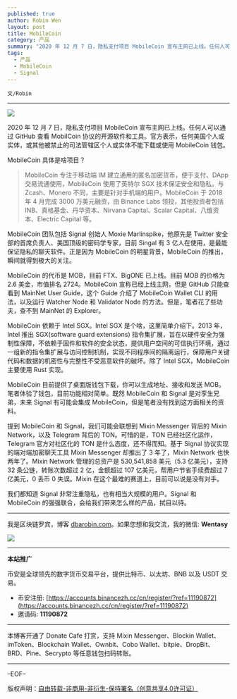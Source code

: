 ```yaml
---
published: true
author: Robin Wen
layout: post
title: MobileCoin
category: 产品
summary: "2020 年 12 月 7 日，隐私支付项目 MobileCoin 宣布主网已上线。任何人可以通过 GitHub 查看 MobilCoin 协议的开源软件和工具。官方表示，任何美国个人或实体，或其他被禁止的司法管辖区个人或实体不能下载或使用 MobileCoin 钱包。我们都知道 Signal 非常注重隐私，也有相当大规模的用户。Signal 和 MobileCoin 的强强联合，会给我们带来怎么样的产品，拭目以待。"
tags:
  - 产品
  - MobileCoin
  - Signal
---
```


`文/Robin`

***

![](https://cdn.dbarobin.com/yeunyxv.png)

2020 年 12 月 7 日，隐私支付项目 MobileCoin 宣布主网已上线。任何人可以通过 GitHub 查看 MobilCoin 协议的开源软件和工具。官方表示，任何美国个人或实体，或其他被禁止的司法管辖区个人或实体不能下载或使用 MobileCoin 钱包。

MobileCoin 具体是啥项目？

> MobileCoin 专注于移动端 IM 建立通用的匿名加密货币，便于支付、DApp 交易流通使用，MobileCoin 使用了英特尔 SGX 技术保证安全和隐私。与 Zcash、Monero 不同，主要是针对手机端的用户。MobileCoin 于 2018 年 4 月完成 3000 万美元融资，由 Binance Labs 领投，其他投资者包括 INB、真格基金、丹华资本、Nirvana Capital、Scalar Capital、八维资本、Electric Capital 等。

MobileCoin 团队包括 Signal 创始人 Moxie Marlinspike，他原先是 Twitter 安全部的首席负责人、美国顶级的密码学专家，目前 Singal 有 3 亿人在使用，是最能保证隐私的聊天软件。正是因为 MobileCoin 的明星背景，MobileCoin 的推出，瞬间就得到极大的关注。

MobileCoin 的代币是 MOB，目前 FTX、BigONE 已上线。目前 MOB 的价格为 2.6 美金，市值排名 2724。MobileCoin 宣称已经上线主网，但是 GitHub 只能查看到 MainNet User Guide，这个 Guide 介绍了 MobileCoin Wallet CLI 的用法，以及运行 Watcher Node 和 Validator Node 的方法。但是，笔者花了些功夫，查不到 MainNet 的 Explorer。

MobileCoin 依赖于 Intel SGX。Intel SGX 是个啥，这里简单介绍下。2013 年，Intel 推出 SGX(software guard extensions) 指令集扩展，旨在以硬件安全为强制性保障，不依赖于固件和软件的安全状态，提供用户空间的可信执行环境，通过一组新的指令集扩展与访问控制机制，实现不同程序间的隔离运行，保障用户关键代码和数据的机密性与完整性不受恶意软件的破坏。除了 Intel SGX，MobileCoin 主要使用 Rust 实现。

MobileCoin 目前提供了桌面版钱包下载，你可以生成地址、接收和发送 MOB。笔者体验了钱包，目前功能相对简单。既然 MobileCoin 和 Signal 是对孪生兄弟，未来 Signal 有可能会集成 MobileCoin，但是笔者没有找到这方面相关的资料。

提到 MobileCoin 和 Signal，我们可能会联想到 Mixin Messenger 背后的 Mixin Network，以及 Telegram 背后的 TON。可惜的是，TON 已经社区化运作，Telegram 官方对社区化的 TON 是什么态度，还不得而知。基于 Signal 协议实现的端对端加密聊天工具 Mixin Messenger 却推出了 3 年了，Mixin Network 也快两年了。Mixin Network 管理的总资产是 530,541,858 美元（5.3 亿美元），支持 32 条公链，转账次数超过 2 亿，金额超过 107 亿美元，帮用户节省手续费超过 7 亿美元，0 丢币 0 失误。Mixin 在这个最难的赛道上，目前可以说是没有对手。

我们都知道 Signal 非常注重隐私，也有相当大规模的用户。Signal 和 MobileCoin 的强强联合，会给我们带来怎么样的产品，拭目以待。

***

我是区块链罗宾，博客 [dbarobin.com](https://dbarobin.com/)。如果您想和我交流，我的微信: **Wentasy**

![](https://cdn.dbarobin.com/v4yywe2.png)

***

**本站推广**

币安是全球领先的数字货币交易平台，提供比特币、以太坊、BNB 以及 USDT 交易。

* 币安注册: [https://accounts.binancezh.cc/cn/register/?ref=11190872](https://accounts.binancezh.cc/cn/register/?ref=11190872)
* 邀请码: **11190872**

***

本博客开通了 Donate Cafe 打赏，支持 Mixin Messenger、Blockin Wallet、imToken、Blockchain Wallet、Ownbit、Cobo Wallet、bitpie、DropBit、BRD、Pine、Secrypto 等任意钱包扫码转账。

<center>
    <div class="--donate-button"
         data-button-id="f8b9df0d-af9a-460d-8258-d3f435445075"
    ></div>
</center>

***

–EOF–

版权声明：[自由转载-非商用-非衍生-保持署名（创意共享4.0许可证）](http://creativecommons.org/licenses/by-nc-nd/4.0/deed.zh)